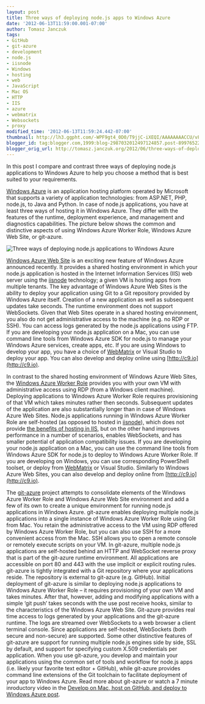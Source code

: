 ```yaml
---
layout: post
title: Three ways of deploying node.js apps to Windows Azure
date: '2012-06-13T11:59:00.001-07:00'
author: Tomasz Janczuk
tags:
- GitHub
- git-azure
- development
- node.js
- iisnode
- Windows
- hosting
- web
- JavaScript
- Mac OS
- HTTP
- IIS
- azure
- webmatrix
- Websockets
- proxy
modified_time: '2012-06-13T11:59:24.442-07:00'
thumbnail: http://lh3.ggpht.com/-WPF9gt4_0D0/T9jjC-iXEQI/AAAAAAAACCU/vFM_HkG1qFY/s72-c/Screen%252520Shot%2525202012-06-13%252520at%25252010.26.33%252520AM_thumb%25255B4%25255D.png?imgmax=800
blogger_id: tag:blogger.com,1999:blog-2987032012497124857.post-8997652280998285587
blogger_orig_url: http://tomasz.janczuk.org/2012/06/three-ways-of-deploying-nodejs-apps-to.html
---
```





In this post I compare and contrast three ways of deploying node.js applications to Windows Azure to help you choose a method that is best suited to your requirements.  

[Windows Azure](https://www.windowsazure.com/) is an application hosting platform operated by Microsoft that supports a variety of application technologies: from ASP.NET, PHP, node.js, to Java and Python. In case of node.js applications, you have at least three ways of hosting it in Windows Azure. They differ with the features of the runtime, deployment experience, and management and diagnostics capabilities. The picture below shows the common and distinctive aspects of using Windows Azure Worker Role, Windows Azure Web Site, or git-azure.  

 ![Three ways of deploying node.js applications to Windows Azure](http://lh3.ggpht.com/-WPF9gt4_0D0/T9jjC-iXEQI/AAAAAAAACCU/vFM_HkG1qFY/Screen%252520Shot%2525202012-06-13%252520at%25252010.26.33%252520AM_thumb%25255B4%25255D.png?imgmax=800)  

[Windows Azure Web Site](https://www.windowsazure.com/en-us/home/scenarios/web-sites/) is an exciting new feature of Windows Azure announced recently. It provides a shared hosting environment in which your node.js application is hosted in the Internet Information Services (IIS) web server using the [iisnode](https://github.com/tjanczuk/iisnode) technology; a given VM is hosting apps from multiple tenants. The key advantage of Windows Azure Web Sites is the ability to deploy your application using Git to a Git repository provided by Windows Azure itself. Creation of a new application as well as subsequent updates take seconds. The runtime environment does not support WebSockets. Given that Web Sites operate in a shared hosting environment, you also do not get administrative access to the machine (e.g. no RDP or SSH). You can access logs generated by the node.js applications using FTP. If you are developing your node.js application on a Mac, you can use command line tools from Windows Azure SDK for node.js to manage your Windows Azure services, create apps, etc. If you are using Windows to develop your app, you have a choice of [WebMatrix](http://jbeckwith.com/2012/06/07/node-js-meet-webmatrix-2/) or Visual Studio to deploy your app. You can also develop and deploy online using [http://c9.io](http://c9.io).   

In contrast to the shared hosting environment of Windows Azure Web Sites, the [Windows Azure Worker Role](https://www.windowsazure.com/en-us/home/scenarios/cloud-services/) provides you with your own VM with administrative access using RDP (from a Windows client machine). Deploying applications to Windows Azure Worker Role requires provisioning of that VM which takes minutes rather then seconds. Subsequent updates of the application are also substantially longer than in case of Windows Azure Web Sites. Node.js applications running in Windows Azure Worker Role are self-hosted (as opposed to hosted in [iisnode](https://github.com/tjanczuk/iisnode)), which does not provide [the benefits of hosting in IIS](https://github.com/tjanczuk/iisnode/wiki), but on the other hand improves performance in a number of scenarios, enables WebSockets, and has smaller potential of application compatibility issues. If you are developing your node.js application on a Mac, you can use the command line tools from Windows Azure SDK for node.js to deploy to Windows Azure Worker Role. If you are developing on Windows, you can use corresponding PowerShell toolset, or deploy from [WebMatrix](http://jbeckwith.com/2012/06/07/node-js-meet-webmatrix-2/) or Visual Studio. Similarly to Windows Azure Web Sites, you can also develop and deploy online from [http://c9.io](http://c9.io).   

The [git-azure](https://github.com/tjanczuk/git-azure) project attempts to consolidate elements of the Windows Azure Worker Role and Windows Azure Web Site environment and add a few of its own to create a unique environment for running node.js applications in Windows Azure. git-azure enables deploying multiple node.js applications into a single instance of Windows Azure Worker Role using Git from Mac. You retain the administrative access to the VM using RDP offered by Windows Azure Worker Role, but you can also use SSH for a more convenient access from the Mac. SSH allows you to open a remote console or remotely execute scripts on your VM. In git-azure, multiple node.js applications are self-hosted behind an HTTP and WebSocket reverse proxy that is part of the git-azure runtime environment. All applications are accessible on port 80 and 443 with the use implicit or explicit routing rules. git-azure is tightly integrated with a Git repository where your applications reside. The repository is external to git-azure (e.g. GitHub). Initial deployment of git-azure is similar to deploying node.js applications to Windows Azure Worker Role – it requires provisioning of your own VM and takes minutes. After that, however, adding and modifying applications with a simple ‘git push’ takes seconds with the use post receive hooks, similar to the characteristics of the Windows Azure Web Site. Git-azure provides real time access to logs generated by your applications and the git-azure runtime. The logs are streamed over WebSockets to a web browser a client terminal console. Since applications are self-hosted, WebSockets (both secure and non-secure) are supported. Some other distinctive features of git-azure are support for running multiple node.js engines side by side, SSL by default, and support for specifying custom X.509 credentials per application. When you use git-azure, you develop and maintain your applications using the common set of tools and workflow for node.js apps (i.e. likely your favorite text editor + GitHub), while git-azure provides command line extensions of the Git toolchain to facilitate deployment of your app to Windows Azure. Read more about git-azure or watch a 7 minute inroductory video in the [Develop on Mac, host on GitHub, and deploy to Windows Azure post](http://tomasz.janczuk.org/2012/05/develop-on-mac-host-on-github-and.html).   